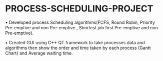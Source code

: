 # PROCESS-SCHEDULING-PROJECT
•	Developed process Scheduling algorithms(FCFS, Round Robin, Priority Pre-emptive and non Pre-emptive , Shortest job first Pre-emptive and non Pre-emptive). 

•	Created GUI using C++ QT framework to take processes data and algorithms then show the order and time taken by each process (Gantt Chart) and Average waiting time. 
